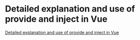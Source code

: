 # Detailed explanation and use of provide and inject in Vue
[Detailed explanation and use of provide and inject in Vue](https://aiwithcloud.com/2022/09/15/detailed_explanation_and_use_of_provide_and_inject_in_vue/)